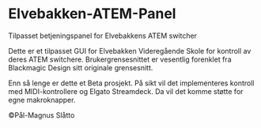 # Elvebakken-ATEM-Panel
Tilpasset betjeningspanel for Elvebakkens ATEM switcher


Dette er et tilpasset GUI for Elvebakken Videregående Skole for kontroll av deres ATEM switchere. 
Brukergrensesnittet er vesentlig forenklet fra Blackmagic Design sitt originale grensesnitt. 

Enn så lenge er dette et Beta prosjekt. På sikt vil det implementeres kontroll med MIDI-kontrollere og Elgato Streamdeck.
Da vil det komme støtte for egne makroknapper. 

©Pål-Magnus Slåtto
